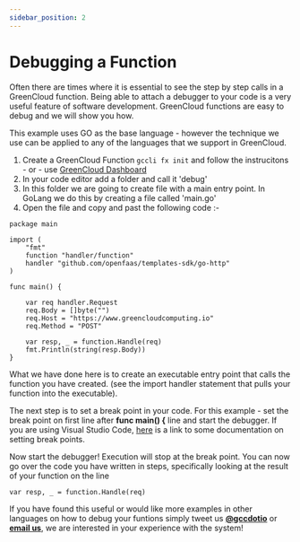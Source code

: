 ```yaml
---
sidebar_position: 2
---
```


# Debugging a Function

Often there are times where it is essential to see the step by step calls in a GreenCloud function. Being able to attach a debugger to your code is a very useful feature of software development. GreenCloud functions are easy to debug and we will show you how.

This example uses GO as the base language - however the technique we use can be applied to any of the languages that we support in GreenCloud.

1. Create a GreenCloud Function `gccli fx init` and follow the instrucitons - or - use [GreenCloud Dashboard](https://app.greencloudcomputing.io)
2. In your code editor add a folder and call it 'debug'
3. In this folder we are going to create file with a main entry point. In GoLang we do this by creating a file called 'main.go'
4. Open the file and copy and past the following code :-

```
package main

import (
	"fmt"
	function "handler/function"
	handler "github.com/openfaas/templates-sdk/go-http"
)

func main() {

	var req handler.Request
	req.Body = []byte("")
	req.Host = "https://www.greencloudcomputing.io"
	req.Method = "POST"

	var resp, _ = function.Handle(req)
	fmt.Println(string(resp.Body))
}
```

What we have done here is to create an executable entry point that calls the function you have created. (see the import handler statement that pulls your function into the executable).

The next step is to set a break point in your code. For this example - set the break point on first line after **func main() {** line and start the debugger. If you are using Visual Studio Code, [here](https://learn.microsoft.com/en-us/visualstudio/debugger/using-breakpoints?view=vs-2022) is a link to some documentation on setting break points.

Now start the debugger! Execution will stop at the break point. You can now go over the code you have written in steps, specifically looking at the result of your function on the line 

```
var resp, _ = function.Handle(req)
```

If you have found this useful or would like more examples in other languages on how to debug your funtions simply tweet us [**@gccdotio**](https://www.twitter.com/gccdotio) or [**email us**](mailto:hello@greencloudcomputing.io), we are interested in your experience with the system!